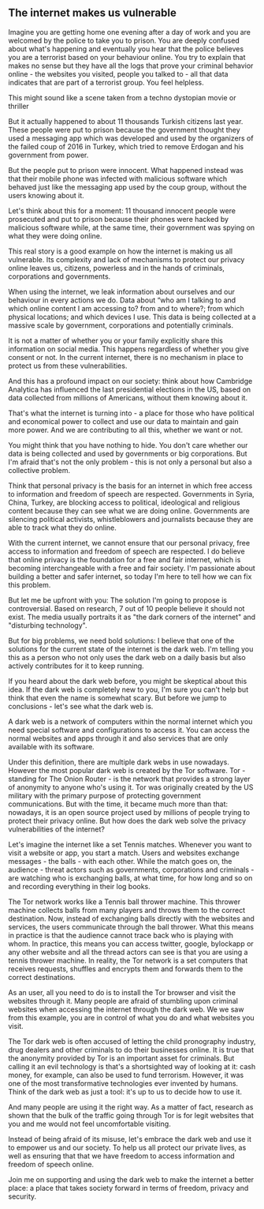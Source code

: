 ## The internet makes us vulnerable

Imagine you are getting home one evening after a day of work and you are welcomed by the police to take you to prison. You are deeply confused about what's happening and eventually you hear that the police believes you are a terrorist based on your behaviour online. You try to explain that makes no sense but they have all the logs that prove your criminal behavior online - the websites you visited, people you talked to - all that data indicates that are part of a terrorist group. You feel helpless.

This might sound like a scene taken from a techno dystopian movie or thriller

But it actually happened to about 11 thousands Turkish citizens last year. These people were put to prison because the government thought they used a messaging app which was developed and used by the organizers of the failed coup of 2016 in Turkey, which tried to remove Erdogan and his government from power.

But the people put to prison were innocent. What happened instead was that their mobile phone was infected with malicious software which behaved just like the messaging app used by the coup group, without the users knowing about it.

Let's think about this for a moment: 11 thousand innocent people were prosecuted and put to prison because their phones were hacked by malicious software while, at the same time, their government was spying on what they were doing online.

This real story is a good example on how the internet is making us all vulnerable. Its complexity and lack of mechanisms to protect our privacy online leaves us, citizens, powerless and in the hands of criminals, corporations and governments. 

When using the internet, we leak information about ourselves and our behaviour in every actions we do. Data about  “who am I talking to and which online content I am accessing to? from and to where?; from which physical locations; and which devices I use. This data is being collected at a massive scale by government, corporations and potentially criminals. 

It is not a matter of whether you or your family explicitly share this information on social media. This happens regardless of whether you give consent or not. In the current internet, there is no mechanism in place to protect us from these vulnerabilities. 

And this has a profound impact on our society: think about how Cambridge Analytica has influenced the last presidential elections in the US, based on data collected from millions of Americans, without them knowing about it.

That's what the internet is turning into - a place for those who have political and economical power to collect and use our data to maintain and gain more power. And we are contributing to all this, whether we want or not.

You might think that you have nothing to hide. You don't care whether our data is being collected and used by governments or big corporations. But I'm afraid that's not the only problem - this is not only a personal but also a collective problem.

Think that personal privacy is the basis for an internet in which free access to information and freedom of speech are respected. Governments in Syria, China, Turkey, are blocking access to political, ideological and religious content because they can see what we are doing online. 
Governments are silencing political activists, whistleblowers and journalists because they are able to track what they do online.

With the current internet, we cannot ensure that our personal privacy, free access to information and freedom of speech are respected. I do believe that online privacy is the foundation for a free and fair internet, which is becoming interchangeable with a free and fair society. I'm passionate about building a better and safer internet, so today I'm here to tell how we can fix this problem. 

But let me be upfront with you: The solution I'm going to propose is controversial. Based on research, 7 out of 10 people believe it should not exist. The media usually portraits it as "the dark corners of the internet" and "disturbing technology".

But for big problems, we need bold solutions: I believe that one of the solutions for the current state of the internet is the dark web. I'm telling you this as a person who not only uses the dark web on a daily basis but also actively contributes for it to keep running.

If you heard about the dark web before, you might be skeptical about this idea. If the dark web is completely new to you, I'm sure you can't help but think that even the name is somewhat scary. But before we jump to conclusions - let's see what the dark web is. 

A dark web is a network of computers within the normal internet which you need special software and configurations to access it. You can access the normal websites and apps through it and also services that are only available with its software.

Under this definition, there are multiple dark webs in use nowadays. However the most popular dark web is created by the Tor software. Tor - standing for The Onion Router - is the network that provides a strong layer of anonymity to anyone who's using it. Tor was originally created by the US military with the primary purpose of protecting government communications. But with the time, it became much more than that: nowadays, it is an open source project used by millions of people trying to protect their privacy online.
But how does the dark web solve the privacy vulnerabilities of the internet?

Let's imagine the internet like a set Tennis matches. Whenever you want to visit a website or app, you start a match. Users and websites exchange messages - the balls - with each other.  While the match goes on, the audience - threat actors such as governments, corporations and criminals - are watching who is exchanging balls, at what time, for how long and so on and recording everything in their log books.

The Tor network works like a Tennis ball thrower machine. This thrower machine collects balls from many players and throws them to the correct destination. Now, instead of exchanging balls directly with the websites and services, the users communicate through the ball thrower. What this means in practice is that the audience cannot trace back who is playing with whom. In practice, this means you can access twitter, google, bylockapp or any other website and all the thread actors can see is that you are using a tennis thrower machine. In reality, the Tor network is a set computers that receives requests, shuffles and encrypts them and forwards them to the correct destinations.

As an user, all you need to do is to install the Tor browser and visit the websites through it. Many people are afraid of stumbling upon criminal websites when accessing the internet through the dark web. We we saw from this example, you are in control of what you do and what websites you visit.

The Tor dark web is often accused of letting the child pronography industry, drug dealers and other criminals to do their businesses online. It is true that the anonymity provided by Tor is an important asset for criminals. But calling it an evil technology is that's a shortsighted way of looking at it: cash money, for example, can also be used to fund terrorism. However, it was one of the most transformative technologies ever invented by humans. Think of the dark web as just a tool: it's up to us to decide how to use it.

And many people are using it the right way. As a matter of fact, research as shown that the bulk of the traffic going through Tor is for legit websites that you and me would not feel uncomfortable visiting. 


Instead of being afraid of its misuse, let's embrace the dark web and use it to empower us and our society. To help us all protect our private lives, as well as ensuring that that we have freedom to access information and freedom of speech online. 

Join me on supporting and using the dark web to make the internet a better place: a place that takes society forward in terms of freedom, privacy and security.
